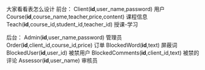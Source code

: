 大家看看表怎么设计
前台：
Client(**id**,user_name,password) 用户
Course(**id**,course_name,teacher,price,content) 课程信息
Teach(**id**,course_id,student_id,teacher_id) 授课-学习

后台：
Admin(**id**,user_name,password) 管理员
Order(**id**,client_id,course_id,price) 订单
BlockedWord(**id**,text) 屏蔽词
BlockedUser(**id**,user_id) 被禁用户
BlockedComments(**id**,client_id,text) 被禁的评论
Assessor(**id**,user_name) 审核员


